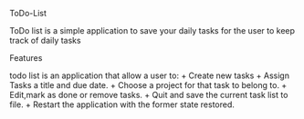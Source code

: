 ToDo-List

ToDo list is a simple application to save your daily tasks for the user to keep track of daily tasks

Features

todo list is an application​ that allow a user to:
		+ Create new tasks
		+ Assign Tasks a title and due date.
		+ Choose a project for that task to belong to.
		+ Edit,mark as done or remove tasks.
		+ Quit and save the current task list to file.
		+ Restart the application with the former state restored. 

